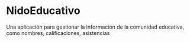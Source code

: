 # NidoEducativo
Una aplicación para gestionar la información de la comunidad educativa, como nombres, calificaciones, asistencias
